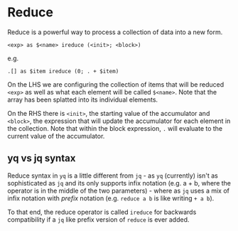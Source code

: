 # Reduce

Reduce is a powerful way to process a collection of data into a new form.

```
<exp> as $<name> ireduce (<init>; <block>)
```

e.g.

```
.[] as $item ireduce (0; . + $item)
```

On the LHS we are configuring the collection of items that will be reduced `<exp>` as well as what each element will be called `$<name>`. Note that the array has been splatted into its individual elements.

On the RHS there is `<init>`, the starting value of the accumulator and `<block>`, the expression that will update the accumulator for each element in the collection. Note that within the block expression, `.` will evaluate to the current value of the accumulator. 

## yq vs jq syntax
Reduce syntax in `yq` is a little different from `jq` - as `yq` (currently) isn't as sophisticated as `jq` and its only supports infix notation (e.g. a + b, where the operator is in the middle of the two parameters) - where as `jq` uses a mix of infix notation with _prefix_ notation (e.g. `reduce a b` is like writing `+ a b`).

To that end, the reduce operator is called `ireduce` for backwards compatibility if a `jq` like prefix version of `reduce` is ever added.
